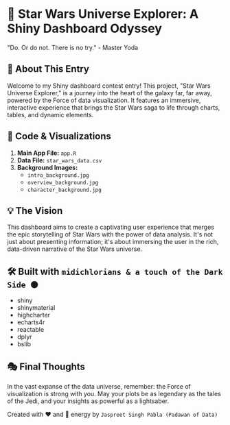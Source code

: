 # 🌟 Star Wars Universe Explorer: A Shiny Dashboard Odyssey

"Do. Or do not. There is no try." - Master Yoda

## 🚀 About This Entry

Welcome to my Shiny dashboard contest entry! This project, "Star Wars Universe Explorer," is a journey into the heart of the galaxy far, far away, powered by the Force of data visualization. It features an immersive, interactive experience that brings the Star Wars saga to life through charts, tables, and dynamic elements.

## 🔗 Code & Visualizations

1. **Main App File:** `app.R`
2. **Data File:** `star_wars_data.csv`
3. **Background Images:**
   - `intro_background.jpg`
   - `overview_background.jpg`
   - `character_background.jpg`

## 💡 The Vision

This dashboard aims to create a captivating user experience that merges the epic storytelling of Star Wars with the power of data analysis. It's not just about presenting information; it's about immersing the user in the rich, data-driven narrative of the Star Wars universe.

## 🛠️ Built with `midichlorians & a touch of the Dark Side 🌑`

* shiny
* shinymaterial
* highcharter
* echarts4r
* reactable
* dplyr
* bslib

## 🎭 Final Thoughts

In the vast expanse of the data universe, remember: the Force of visualization is strong with you. May your plots be as legendary as the tales of the Jedi, and your insights as powerful as a lightsaber.

Created with ❤️ and 🌠 energy by `Jaspreet Singh Pabla (Padawan of Data)`
